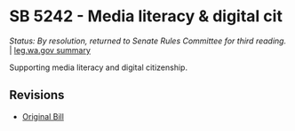 # SB 5242 - Media literacy & digital cit
*Status: By resolution, returned to Senate Rules Committee for third reading.* | [leg.wa.gov summary](https://app.leg.wa.gov/billsummary?BillNumber=5242&Year=2021)

Supporting media literacy and digital citizenship.

## Revisions
* [Original Bill](1/)